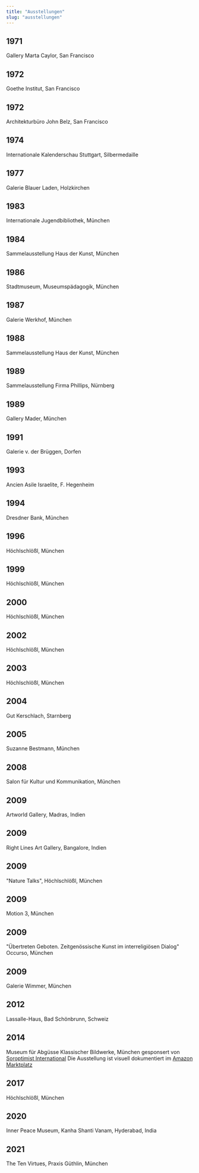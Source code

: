 ```yaml
---
title: "Ausstellungen"
slug: "ausstellungen"
---
```


## 1971

Gallery Marta Caylor, San Francisco

## 1972

Goethe Institut, San Francisco

## 1972

Architekturbüro John Belz, San Francisco

## 1974

Internationale Kalenderschau Stuttgart, Silbermedaille

## 1977

Galerie Blauer Laden, Holzkirchen

## 1983

Internationale Jugendbibliothek, München

## 1984

Sammelausstellung Haus der Kunst, München

## 1986

Stadtmuseum, Museumspädagogik, München

## 1987

Galerie Werkhof, München

## 1988

Sammelausstellung Haus der Kunst, München

## 1989

Sammelausstellung Firma Phillips, Nürnberg

## 1989

Gallery Mader, München

## 1991

Galerie v. der Brüggen, Dorfen

## 1993

Ancien Asile Israelite, F. Hegenheim

## 1994

Dresdner Bank, München

## 1996

Höchlschlößl, München

## 1999

Höchlschlößl, München

## 2000

Höchlschlößl, München

## 2002

Höchlschlößl, München

## 2003

Höchlschlößl, München

## 2004

Gut Kerschlach, Starnberg

## 2005

Suzanne Bestmann, München

## 2008

Salon für Kultur und Kommunikation, München

## 2009

Artworld Gallery, Madras, Indien

## 2009

Right Lines Art Gallery, Bangalore, Indien

## 2009

"Nature Talks", Höchlschlößl, München

## 2009

Motion 3, München

## 2009

"Übertreten Geboten. Zeitgenössische Kunst im interreligiösen Dialog" Occurso, München

## 2009

Galerie Wimmer, München

## 2012

Lassalle-Haus, Bad Schönbrunn, Schweiz

## 2014

Museum für Abgüsse Klassischer Bildwerke, München gesponsert von [Soroptimist International](https://www.soroptimistinternational.org/) Die Ausstellung ist visuell dokumentiert im [Amazon Marktplatz](https://www.amazon.de/Brigitte-Smith-Art/dp/B01N2NA0DJ)

## 2017

Höchlschlößl, München

## 2020

Inner Peace Museum, Kanha Shanti Vanam, Hyderabad, India

## 2021

The Ten Virtues, Praxis Güthlin, München
